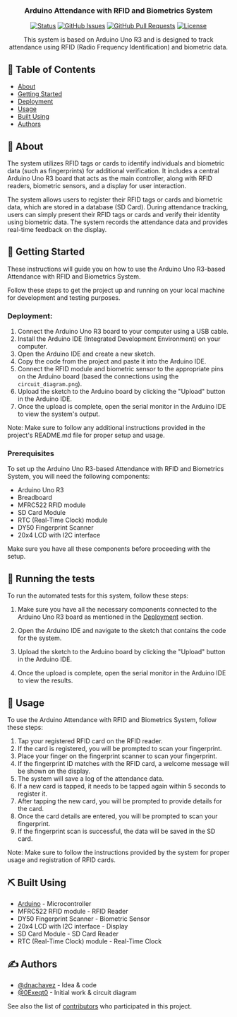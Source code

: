 <h3 align="center">Arduino Attendance with RFID and Biometrics System</h3>

<div align="center">

[![Status](https://img.shields.io/badge/status-active-success.svg)]()
[![GitHub Issues](https://img.shields.io/github/issues/dnachavez/arduino_attendance_with_rfid_biometrics_system.svg)](https://github.com/dnachavez/arduino_attendance_with_rfid_biometrics_system/issues)
[![GitHub Pull Requests](https://img.shields.io/github/issues-pr/dnachavez/arduino_attendance_with_rfid_biometrics_system.svg)](https://github.com/dnachavez/arduino_attendance_with_rfid_biometrics_system/pulls)
[![License](https://img.shields.io/badge/license-MIT-blue.svg)](/LICENSE)

</div>

<p align="center">This system is based on Arduino Uno R3 and is designed to track attendance using RFID (Radio Frequency Identification) and biometric data.</p>

## 📝 Table of Contents

- [About](#about)
- [Getting Started](#getting_started)
- [Deployment](#deployment)
- [Usage](#usage)
- [Built Using](#built_using)
- [Authors](#authors)

## 🧐 About <a name = "about"></a>

The system utilizes RFID tags or cards to identify individuals and biometric data (such as fingerprints) for additional verification. It includes a central Arduino Uno R3 board that acts as the main controller, along with RFID readers, biometric sensors, and a display for user interaction.

The system allows users to register their RFID tags or cards and biometric data, which are stored in a database (SD Card). During attendance tracking, users can simply present their RFID tags or cards and verify their identity using biometric data. The system records the attendance data and provides real-time feedback on the display.

## 🏁 Getting Started <a name = "getting_started"></a>

These instructions will guide you on how to use the Arduino Uno R3-based Attendance with RFID and Biometrics System.

Follow these steps to get the project up and running on your local machine for development and testing purposes.

### Deployment:
1. Connect the Arduino Uno R3 board to your computer using a USB cable.
2. Install the Arduino IDE (Integrated Development Environment) on your computer.
3. Open the Arduino IDE and create a new sketch.
4. Copy the code from the project and paste it into the Arduino IDE.
5. Connect the RFID module and biometric sensor to the appropriate pins on the Arduino board (based the connections using the `circuit_diagram.png`).
6. Upload the sketch to the Arduino board by clicking the "Upload" button in the Arduino IDE.
7. Once the upload is complete, open the serial monitor in the Arduino IDE to view the system's output.

Note: Make sure to follow any additional instructions provided in the project's README.md file for proper setup and usage.

### Prerequisites

To set up the Arduino Uno R3-based Attendance with RFID and Biometrics System, you will need the following components:

- Arduino Uno R3
- Breadboard
- MFRC522 RFID module
- SD Card Module
- RTC (Real-Time Clock) module
- DY50 Fingerprint Scanner
- 20x4 LCD with I2C interface

Make sure you have all these components before proceeding with the setup.

## 🔧 Running the tests <a name = "tests"></a>

To run the automated tests for this system, follow these steps:

1. Make sure you have all the necessary components connected to the Arduino Uno R3 board as mentioned in the [Deployment](#deployment) section.

2. Open the Arduino IDE and navigate to the sketch that contains the code for the system.

3. Upload the sketch to the Arduino board by clicking the "Upload" button in the Arduino IDE.

4. Once the upload is complete, open the serial monitor in the Arduino IDE to view the results.

## 🎈 Usage <a name="usage"></a>

To use the Arduino Attendance with RFID and Biometrics System, follow these steps:

1. Tap your registered RFID card on the RFID reader.
2. If the card is registered, you will be prompted to scan your fingerprint.
3. Place your finger on the fingerprint scanner to scan your fingerprint.
4. If the fingerprint ID matches with the RFID card, a welcome message will be shown on the display.
5. The system will save a log of the attendance data.
6. If a new card is tapped, it needs to be tapped again within 5 seconds to register it.
7. After tapping the new card, you will be prompted to provide details for the card.
8. Once the card details are entered, you will be prompted to scan your fingerprint.
9. If the fingerprint scan is successful, the data will be saved in the SD card.

Note: Make sure to follow the instructions provided by the system for proper usage and registration of RFID cards.

## ⛏️ Built Using <a name = "built_using"></a>

- [Arduino](https://www.arduino.cc/) - Microcontroller
- MFRC522 RFID module - RFID Reader
- DY50 Fingerprint Scanner - Biometric Sensor
- 20x4 LCD with I2C interface - Display
- SD Card Module - SD Card Reader
- RTC (Real-Time Clock) module - Real-Time Clock

## ✍️ Authors <a name = "authors"></a>

- [@dnachavez](https://github.com/dnachavez) - Idea & code
- [@0Exeqt0](https://github.com/0Exeqt0) - Initial work & circuit diagram

See also the list of [contributors](https://github.com/dnachavez/arduino_attendance_with_rfid_biometrics_system/contributors) who participated in this project.

